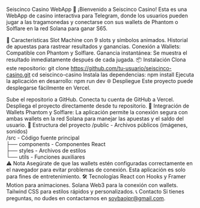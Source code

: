 Seiscinco Casino WebApp 🎰
¡Bienvenido a Seiscinco Casino! Esta es una WebApp de casino interactiva para Telegram, donde los usuarios pueden jugar a las tragamonedas y conectarse con sus wallets de Phantom o Solflare en la red Solana para ganar S65.

🚀 Características
Slot Machine con 9 slots y símbolos animados.
Historial de apuestas para rastrear resultados y ganancias.
Conexión a Wallets: Compatible con Phantom y Solflare.
Ganancia instantánea: Se muestra el resultado inmediatamente después de cada jugada.
📦 Instalación
Clona este repositorio:
git clone https://github.com/tu-usuario/seiscinco-casino.git
cd seiscinco-casino
Instala las dependencias:
npm install
Ejecuta la aplicación en desarrollo:
npm run dev
🌐 Despliegue
Este proyecto puede desplegarse fácilmente en Vercel.

Sube el repositorio a GitHub.
Conecta tu cuenta de GitHub a Vercel.
Despliega el proyecto directamente desde tu repositorio.
🔑 Integración de Wallets
Phantom y Solflare: La aplicación permite la conexión segura con ambas wallets en la red Solana para manejar las apuestas y el saldo del usuario.
📁 Estructura del proyecto
/public        - Archivos públicos (imágenes, sonidos)  
/src           - Código fuente principal  
  ├── components  - Componentes React  
  ├── styles      - Archivos de estilos  
  └── utils       - Funciones auxiliares  
⚠️ Nota
Asegúrate de que las wallets estén configuradas correctamente en el navegador para evitar problemas de conexión.
Esta aplicación es solo para fines de entretenimiento.
🛠 Tecnologías
React con Hooks y Framer Motion para animaciones.
Solana Web3 para la conexión con wallets.
Tailwind CSS para estilos rápidos y personalizados.
📞 Contacto
Si tienes preguntas, no dudes en contactarnos en soybaojpr@gmail.com.

